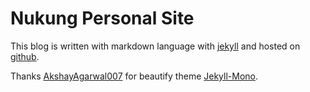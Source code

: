 # Nukung Personal Site

This blog is written with markdown language with [jekyll](https://jekyllrb.com/) and hosted on [github](https://github.com/).

Thanks [AkshayAgarwal007](https://github.com/AkshayAgarwal007) for beautify theme [Jekyll-Mono](https://github.com/AkshayAgarwal007/Jekyll-Mono).
